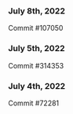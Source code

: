 ### July 8th, 2022

Commit #107050

### July 5th, 2022

Commit #314353


### July 4th, 2022

Commit #72281
